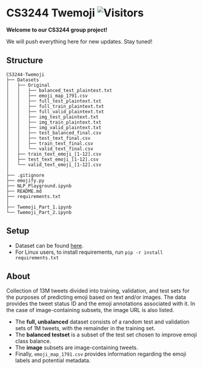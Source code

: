 # CS3244 Twemoji ![Visitors](https://visitor-badge.laobi.icu/badge?page_id=RussellDash332/CS3244-Twemoji)

**Welcome to our CS3244 group project!**

We will push everything here for new updates. Stay tuned!

## Structure
```
CS3244-Twemoji
├── Datasets
│   ├── Original
│   │   ├── balanced_test_plaintext.txt
│   │   ├── emoji_map_1791.csv
│   │   ├── full_test_plaintext.txt
│   │   ├── full_train_plaintext.txt
│   │   ├── full_valid_plaintext.txt
│   │   ├── img_test_plaintext.txt
│   │   ├── img_train_plaintext.txt
│   │   ├── img_valid_plaintext.txt
│   │   ├── test_balanced_final.csv
│   │   ├── test_text_final.csv
│   │   ├── train_text_final.csv
│   │   └── valid_text_final.csv
│   ├── train_text_emoji_[1-12].csv
│   ├── test_text_emoji_[1-12].csv
│   └── valid_text_emoji_[1-12].csv
│
├── .gitignore
├── emojify.py
├── NLP_Playground.ipynb
├── README.md
├── requirements.txt
│
├── Twemoji_Part_1.ipynb
└── Twemoji_Part_2.ipynb
```

## Setup
- Dataset can be found [here](https://uvaauas.figshare.com/articles/dataset/Twemoji_Dataset/5822100).
- For Linux users, to install requirements, run `pip -r install requirements.txt`

## About
Collection of 13M tweets divided into training, validation, and test sets for the purposes of predicting emoji based on text and/or images. The data provides the tweet status ID and the emoji annotations associated with it. In the case of image-containing subsets, the image URL is also listed.
- The **full, unbalanced** dataset consists of a random test and validation sets of 1M tweets, with the remainder in the training set.
- The **balanced testset** is a subset of the test set chosen to improve emoji class balance.
- The **image** subsets are image-containing tweets.
- Finally, `emoji_map_1791.csv` provides information regarding the emoji labels and potential metadata.

